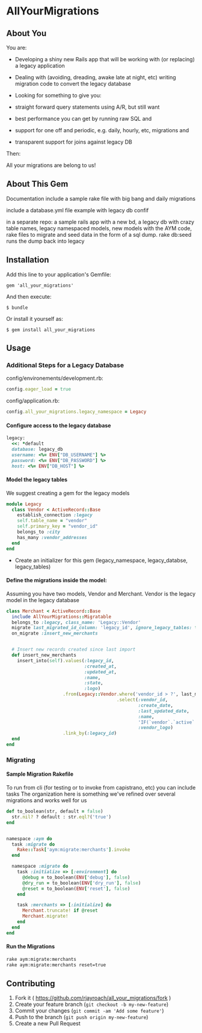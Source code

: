 # AllYourMigrations

## About You
You are:
* Developing a shiny new Rails app that will be working with (or replacing) a legacy application
* Dealing with (avoiding, dreading, awake late at night, etc) writing migration code to convert the legacy database
* Looking for something to give you:

* straight forward query statements using A/R, but still want
* best performance you can get by running raw SQL and
* support for one off and periodic, e.g. daily, hourly, etc, migrations and
* transparent support for joins against legacy DB

Then:

All your migrations are belong to us!


## About This Gem
Documentation
include a sample rake file with big bang and daily migrations

include a database.yml file example with legacy db confif

in a separate repo:
a sample rails app with a new bd, a legacy db with crazy table names, legacy namespaced models, new models with the AYM code, rake files to migrate and seed data in the form of a sql dump. rake db:seed runs the dump back into legacy



## Installation

Add this line to your application's Gemfile:

    gem 'all_your_migrations'

And then execute:

    $ bundle

Or install it yourself as:

    $ gem install all_your_migrations

## Usage



### Additional Steps for a Legacy Database

config/environements/development.rb:
```ruby
config.eager_load = true
```

config/application.rb:
```ruby
config.all_your_migrations.legacy_namespace = Legacy
```

#### Configure access to the legacy database
```ruby
legacy:
  <<: *default
  database: legacy_db
  username: <%= ENV["DB_USERNAME"] %>
  password: <%= ENV["DB_PASSWORD"] %>
  host: <%= ENV["DB_HOST"] %>
```

#### Model the legacy tables
We suggest creating a gem for the legacy models

```ruby
module Legacy
  class Vendor < ActiveRecord::Base
    establish_connection :legacy
    self.table_name = "vendor"
    self.primary_key = "vendor_id"
    belongs_to :city
    has_many :vendor_addresses
  end
end
```

* Create an initializer for this gem (legacy_namespace, legacy_databse, legacy_tables)

#### Define the migrations inside the model:

Assuming you have two models, Vendor and Merchant. Vendor is the legacy model in the legacy database

```ruby
class Merchant < ActiveRecord::Base
  include AllYourMigrations::Migratable
  belongs_to :legacy, class_name: 'Legacy::Vendor'
  migrate last_migrated_id_column: 'legacy_id', ignore_legacy_tables: true
  on_migrate :insert_new_merchants


  # Insert new records created since last import
  def insert_new_merchants
    insert_into(self).values(:legacy_id,
                             :created_at,
                             :updated_at,
                             :name,
                             :state,
                             :logo)
                     .from(Legacy::Vendor.where('vendor_id > ?', last_migrated_id)
                                         .select(:vendor_id,
                                                 :create_date,
                                                 :last_updated_date,
                                                 :name,
                                                 'IF(`vendor`.`active` = 1, 4, 5)',
                                                 :vendor_logo)
                     .link_by(:legacy_id)
  end
end
```


### Migrating

#### Sample Migration Rakefile
To run from cli (for testing or to invoke from capistrano, etc) you can include tasks
The organization here is something we've refined over several migrations and works well for us


```ruby
def to_boolean(str, default = false)
  str.nil? ? default : str.eql?('true')
end


namespace :aym do
  task :migrate do
    Rake::Task['aym:migrate:merchants'].invoke
  end

  namespace :migrate do
    task :initialize => [:environment] do
      @debug = to_boolean(ENV['debug'], false)
      @dry_run = to_boolean(ENV['dry_run'], false)
      @reset = to_boolean(ENV['reset'], false)
    end

    task :merchants => [:initialize] do
      Merchant.truncate! if @reset
      Merchant.migrate!
    end
  end
end
```

#### Run the Migrations

```bash
rake aym:migrate:merchants
rake aym:migrate:merchants reset=true
```


## Contributing

1. Fork it ( https://github.com/rjayroach/all_your_migrations/fork )
2. Create your feature branch (`git checkout -b my-new-feature`)
3. Commit your changes (`git commit -am 'Add some feature'`)
4. Push to the branch (`git push origin my-new-feature`)
5. Create a new Pull Request
